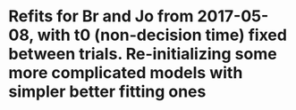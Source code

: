 Refits for Br and Jo from 2017-05-08, with t0 (non-decision time) fixed between trials. Re-initializing some more complicated models with simpler better fitting ones
========================
